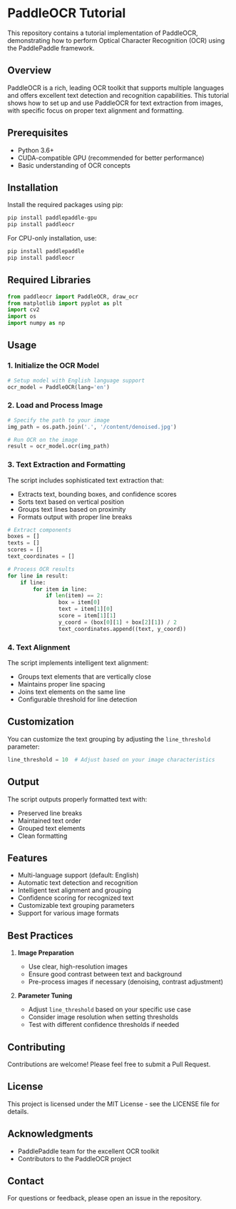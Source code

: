 # PaddleOCR Tutorial

This repository contains a tutorial implementation of PaddleOCR, demonstrating how to perform Optical Character Recognition (OCR) using the PaddlePaddle framework.

## Overview

PaddleOCR is a rich, leading OCR toolkit that supports multiple languages and offers excellent text detection and recognition capabilities. This tutorial shows how to set up and use PaddleOCR for text extraction from images, with specific focus on proper text alignment and formatting.

## Prerequisites

- Python 3.6+
- CUDA-compatible GPU (recommended for better performance)
- Basic understanding of OCR concepts

## Installation

Install the required packages using pip:

```bash
pip install paddlepaddle-gpu
pip install paddleocr
```

For CPU-only installation, use:
```bash
pip install paddlepaddle
pip install paddleocr
```

## Required Libraries

```python
from paddleocr import PaddleOCR, draw_ocr
from matplotlib import pyplot as plt
import cv2
import os
import numpy as np
```

## Usage

### 1. Initialize the OCR Model

```python
# Setup model with English language support
ocr_model = PaddleOCR(lang='en')
```

### 2. Load and Process Image

```python
# Specify the path to your image
img_path = os.path.join('.', '/content/denoised.jpg')

# Run OCR on the image
result = ocr_model.ocr(img_path)
```

### 3. Text Extraction and Formatting

The script includes sophisticated text extraction that:
- Extracts text, bounding boxes, and confidence scores
- Sorts text based on vertical position
- Groups text lines based on proximity
- Formats output with proper line breaks

```python
# Extract components
boxes = []
texts = []
scores = []
text_coordinates = []

# Process OCR results
for line in result:
    if line:
        for item in line:
            if len(item) == 2:
                box = item[0]
                text = item[1][0]
                score = item[1][1]
                y_coord = (box[0][1] + box[2][1]) / 2
                text_coordinates.append((text, y_coord))
```

### 4. Text Alignment

The script implements intelligent text alignment:
- Groups text elements that are vertically close
- Maintains proper line spacing
- Joins text elements on the same line
- Configurable threshold for line detection

## Customization

You can customize the text grouping by adjusting the `line_threshold` parameter:

```python
line_threshold = 10  # Adjust based on your image characteristics
```

## Output

The script outputs properly formatted text with:
- Preserved line breaks
- Maintained text order
- Grouped text elements
- Clean formatting

## Features

- Multi-language support (default: English)
- Automatic text detection and recognition
- Intelligent text alignment and grouping
- Confidence scoring for recognized text
- Customizable text grouping parameters
- Support for various image formats

## Best Practices

1. **Image Preparation**
   - Use clear, high-resolution images
   - Ensure good contrast between text and background
   - Pre-process images if necessary (denoising, contrast adjustment)

2. **Parameter Tuning**
   - Adjust `line_threshold` based on your specific use case
   - Consider image resolution when setting thresholds
   - Test with different confidence thresholds if needed

## Contributing

Contributions are welcome! Please feel free to submit a Pull Request.

## License

This project is licensed under the MIT License - see the LICENSE file for details.

## Acknowledgments

- PaddlePaddle team for the excellent OCR toolkit
- Contributors to the PaddleOCR project

## Contact

For questions or feedback, please open an issue in the repository.
